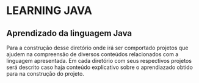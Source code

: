 # LEARNING JAVA

## Aprendizado da linguagem Java
Para a construção desse diretório onde irá ser comportado projetos que ajudem na compreensão de diversos conteúdos relacionados com a linguagem apresentada.
Em cada diretório com seus respectivos projetos será descrito caso haja conteúdo explicativo sobre o aprendiazado obtido para na construção do projeto.


